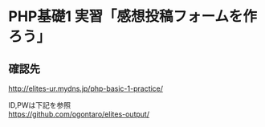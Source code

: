 PHP基礎1 実習「感想投稿フォームを作ろう」
=================================

## 確認先
http://elites-ur.mydns.jp/php-basic-1-practice/  
  
ID,PWは下記を参照  
https://github.com/ogontaro/elites-output/